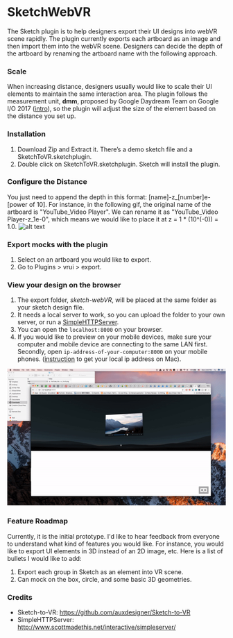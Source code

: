 # SketchWebVR
The Sketch plugin is to help designers export their UI designs into webVR scene rapidly. The plugin currently exports each artboard as an image and then import them into the webVR scene.
Designers can decide the depth of the artboard by renaming the artboard name with the following approach.

### Scale
When increasing distance, designers usually would like to scale their UI elements to maintain the same interaction area. The plugin follows the measurement unit, **dmm**, proposed by Google Daydream Team on Google I/O 2017 ([intro](https://youtu.be/ES9jArHRFHQ)), so the plugin will adjust the size of the element based on the distance you set up.

### Installation
1. Download Zip and Extract it. There’s a demo sketch file and a SketchToVR.sketchplugin.
2. Double click on SketchToVR.sketchplugin. Sketch will install the plugin.

### Configure the Distance
You just need to append the depth in this format: [name]-z_[number]e-[power of 10]. For instance, in the following gif, the original name of the artboard is "YouTube_Video Player". We can rename it as "YouTube_Video Player-z_1e-0", which means we would like to place it at z = 1 * (10^(-0)) = 1.0.
![alt text](./rename_demo.gif)

### Export mocks with the plugin
1. Select on an artboard you would like to export.
2. Go to Plugins > vrui > export.

### View your design on the browser
1. The export folder, _sketch-webVR_, will be placed at the same folder as your sketch design file.
2. It needs a local server to work, so you can upload the folder to your own server, or run a [SimpleHTTPServer](http://www.scottmadethis.net/interactive/simpleserver/).
3. You can open the `localhost:8000` on your browser.
4. If you would like to preview on your mobile devices, make sure your computer and mobile device are connecting to the same LAN first. Secondly, open `ip-address-of-your-computer:8000` on your mobile phones. ([instruction](http://osxdaily.com/2010/11/21/find-ip-address-mac/) to get your local ip address on Mac).

![alt text](./web_demo.gif)

### Feature Roadmap
Currently, it is the initial prototype. I'd like to hear feedback from everyone to understand what kind of features you would like. For instance, you would like to export UI elements in 3D instead of an 2D image, etc. Here is a list of bullets I would like to add:
1. Export each group in Sketch as an element into VR scene.
2. Can mock on the box, circle, and some basic 3D geometries.

### Credits
- Sketch-to-VR: https://github.com/auxdesigner/Sketch-to-VR
- SimpleHTTPServer: http://www.scottmadethis.net/interactive/simpleserver/
